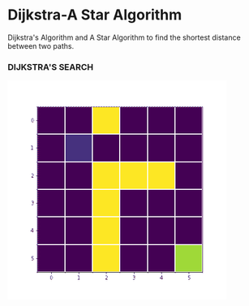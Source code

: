 # Dijkstra-A Star Algorithm 

Dijkstra's Algorithm and A Star Algorithm to find the shortest distance between two paths.

### DIJKSTRA'S SEARCH
![](https://github.com/Shrav108/Dijkstra-/blob/main/Dijkstra_.gif)
